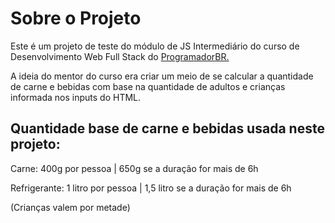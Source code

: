 <h1>Sobre o Projeto</h1>

<p>Este é um projeto de teste do módulo de JS Intermediário do curso de Desenvolvimento Web Full Stack do <a href="https://programadorbr.com/">ProgramadorBR.</a></p>

<p>A ideia do mentor do curso era criar um meio de se calcular a quantidade de carne e bebidas com base na quantidade de adultos e crianças informada nos inputs do HTML.</p>

<h2>Quantidade base de carne e bebidas usada neste projeto:</h2>

<p>Carne: 400g por pessoa | 650g se a duração for mais de 6h</p>
<p>Refrigerante: 1 litro por pessoa | 1,5 litro se a duração for mais de 6h</p>
<p>(Crianças valem por metade)</p>
